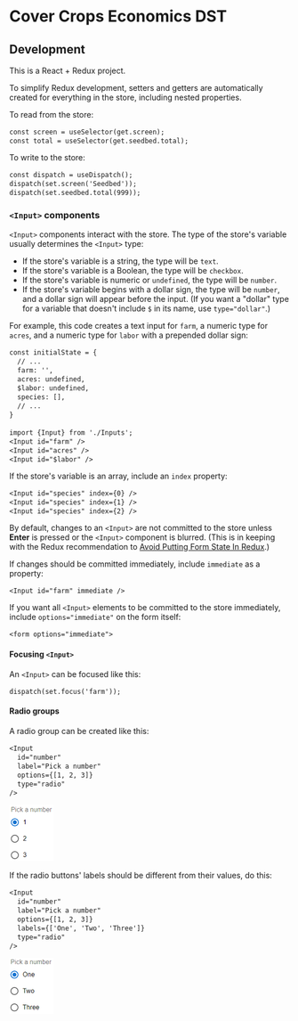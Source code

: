 # Cover Crops Economics DST

## Development ##
This is a React + Redux project.

To simplify Redux development, setters and getters are automatically created for everything in the store, including nested properties.

To read from the store:
```
const screen = useSelector(get.screen);
const total = useSelector(get.seedbed.total);
```

To write to the store:
```
const dispatch = useDispatch();
dispatch(set.screen('Seedbed'));
dispatch(set.seedbed.total(999));
```

### `<Input>` components ###

`<Input>` components interact with the store.  The type of the store's variable usually determines the `<Input>` type:

- If the store's variable is a string, the type will be `text`.
- If the store's variable is a Boolean, the type will be `checkbox`.
- If the store's variable is numeric or `undefined`, the type will be `number`.
- If the store's variable begins with a dollar sign, the type will be `number`, and a dollar sign will appear before the input.
  (If you want a "dollar" type for a variable that doesn't include `$` in its name, use `type="dollar"`.)

For example, this code creates a text input for `farm`, a numeric type for `acres`, and a numeric type for `labor` with a prepended dollar sign:
```
const initialState = {
  // ...
  farm: '',
  acres: undefined,
  $labor: undefined,
  species: [],
  // ...
}

import {Input} from './Inputs';
<Input id="farm" />
<Input id="acres" />
<Input id="$labor" />
```

If the store's variable is an array, include an `index` property:
```
<Input id="species" index={0} />
<Input id="species" index={1} />
<Input id="species" index={2} />
```

By default, changes to an `<Input>` are not committed to the store unless **Enter** is pressed or the `<Input>` component is blurred.  (This is in keeping with the Redux recommendation to [Avoid Putting Form State In Redux](https://redux.js.org/style-guide/#avoid-putting-form-state-in-redux).)

If changes should be committed immediately, include `immediate` as a property:
```
<Input id="farm" immediate />
```

If you want all `<Input>` elements to be committed to the store immediately, include `options="immediate"` on the form itself:
```
<form options="immediate">
```

#### Focusing `<Input>` ####
An `<Input>` can be focused like this:
```
dispatch(set.focus('farm'));
```

#### Radio groups ####
A radio group can be created like this:
```
<Input
  id="number"
  label="Pick a number"
  options={[1, 2, 3]}
  type="radio"
/>
```
![Output](https://raw.githubusercontent.com/rickhitchcock/redux-app/master/images/RadioButton1.png)

If the radio buttons' labels should be different from their values, do this:
```
<Input
  id="number"
  label="Pick a number"
  options={[1, 2, 3]}
  labels={['One', 'Two', 'Three']}
  type="radio"
/>
```
![Output](https://raw.githubusercontent.com/rickhitchcock/redux-app/master/images/RadioButton2.png)